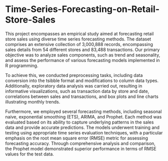 # Time-Series-Forecasting-on-Retail-Store-Sales

This project encompasses an empirical study aimed at forecasting retail store sales using diverse time series forecasting methods. The dataset comprises an extensive collection of 3,000,888 records, encompassing sales details from 54 different stores and 83,488 transactions. Our primary objective was to analyze sales components, such as trend and seasonality, and assess the performance of various forecasting models implemented in R programming.

To achieve this, we conducted preprocessing tasks, including data conversion into the tsibble format and modifications to column data types. Additionally, exploratory data analysis was carried out, resulting in informative visualizations, such as transaction data by store and date, correlations between sales and transactions, and box plots and line charts illustrating monthly trends.

Furthermore, we employed several forecasting methods, including seasonal naive, exponential smoothing (ETS), ARIMA, and Prophet. Each method was evaluated based on its ability to capture underlying patterns in the sales data and provide accurate predictions. The models underwent training and testing using appropriate time series evaluation techniques, with a particular emphasis on the root mean square error (RMSE) metric for assessing forecasting accuracy.
Through comprehensive analysis and comparison, the Prophet model demonstrated superior performance in terms of RMSE values for the test data.
